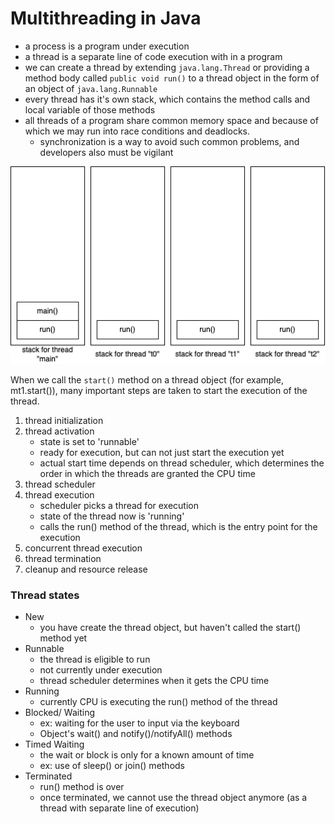 # Multithreading in Java

- a process is a program under execution
- a thread is a separate line of code execution with in a program
- we can create a thread by extending `java.lang.Thread` or providing a method body called `public void run()` to a thread object in the form of an object of `java.lang.Runnable`
- every thread has it's own stack, which contains the method calls and local variable of those methods
- all threads of a program share common memory space and because of which we may run into race conditions and deadlocks.
  - synchronization is a way to avoid such common problems, and developers also must be vigilant

![](./threads.dio.png)

When we call the `start()` method on a thread object (for example, mt1.start()), many important steps are taken to start the execution of the thread.

1. thread initialization
1. thread activation
   - state is set to 'runnable'
   - ready for execution, but can not just start the execution yet
   - actual start time depends on thread scheduler, which determines the order in which the threads are granted the CPU time
1. thread scheduler
1. thread execution
   - scheduler picks a thread for execution
   - state of the thread now is 'running'
   - calls the run() method of the thread, which is the entry point for the execution
1. concurrent thread execution
1. thread termination
1. cleanup and resource release

### Thread states

- New
  - you have create the thread object, but haven't called the start() method yet
- Runnable
  - the thread is eligible to run
  - not currently under execution
  - thread scheduler determines when it gets the CPU time
- Running
  - currently CPU is executing the run() method of the thread
- Blocked/ Waiting
  - ex: waiting for the user to input via the keyboard
  - Object's wait() and notify()/notifyAll() methods
- Timed Waiting
  - the wait or block is only for a known amount of time
  - ex: use of sleep() or join() methods
- Terminated
  - run() method is over
  - once terminated, we cannot use the thread object anymore (as a thread with separate line of execution)
